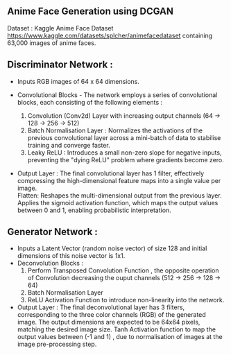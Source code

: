 ## Anime Face Generation using DCGAN

Dataset : Kaggle Anime Face Dataset https://www.kaggle.com/datasets/splcher/animefacedataset containing 63,000 images of anime faces.  
  
## Discriminator Network :  
- Inputs RGB images of 64 x 64 dimensions.
- Convolutional Blocks - The network employs a series of convolutional blocks, each consisting of the following elements :
    
  1. Convolution (Conv2d) Layer with increasing output channels (64 → 128 → 256 → 512)  
  2. Batch Normalisation Layer :  Normalizes the activations of the previous convolutional layer across a mini-batch of data to stabilise training and converge faster.
  3. Leaky ReLU : Introduces a small non-zero slope for negative inputs, preventing the "dying ReLU" problem where gradients become zero.
       
- Output Layer :
  The final convolutional layer has 1 filter, effectively compressing the high-dimensional feature maps into a single value per image.  
  Flatten: Reshapes the multi-dimensional output from the previous layer.  
  Applies the sigmoid activation function, which maps the output values between 0 and 1, enabling probabilistic interpretation.  

## Generator Network :
  - Inputs a Latent Vector (random noise vector) of size 128 and initial dimensions of this noise vector is 1x1.  
  - Deconvolution Blocks :  
    1. Perform Transposed Convolution Function , the opposite operation of Convolution decreasing the ouput channels (512 → 256 → 128 → 64)
    2. Batch Normalisation Layer
    3. ReLU Activation Function to introduce non-linearity into the network.
  - Output Layer :
    The final deconvolutional layer has 3 filters, corresponding to the three color channels (RGB) of the generated image.
    The output dimensions are expected to be 64x64 pixels, matching the desired image size.
    Tanh Activation function to map the output values between (-1 and 1) , due to normalisation of images at the image pre-processing step.
    
  
